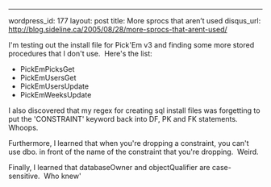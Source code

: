 --- 
wordpress_id: 177
layout: post
title: More sprocs that aren&#8217;t used
disqus_url: http://blog.sideline.ca/2005/08/28/more-sprocs-that-arent-used/

<p>I'm testing out the install file for Pick'Em v3 and finding some more stored procedures that I don't use.  Here's the list:</p>
<ul>
<li>PickEmPicksGet</li>
<li>PickEmUsersGet</li>
<li>PickEmUsersUpdate</li>
<li>PickEmWeeksUpdate</li></ul>
<p>I also discovered that my regex for creating sql install files was forgetting to put the 'CONSTRAINT' keyword back into DF, PK and FK statements.  Whoops.</p>
<p>Furthermore, I learned that when you're dropping a constraint, you can't use dbo. in front of the name of the constraint that you're dropping.  Weird.</p>
<p>Finally, I learned that databaseOwner and objectQualifier are case-sensitive.  Who knew'</p>
<p> </p>
